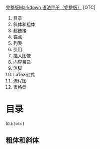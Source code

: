 [完整版Markdown 语法手册（完整版）](http://blog.leanote.com/post/freewalk/Markdown-%E8%AF%AD%E6%B3%95%E6%89%8B%E5%86%8C#title)
[OTC]
1. 目录
2. 斜体和粗体
3. 超链接
4. 锚点
5. 列表
6. 引用
7. 插入图像
8. 内容目录
9. 注脚
10. LaTeX公式
11. 流程图
12. 表格:blush:

# 目录
	如上[otc]
## 粗体和斜体

